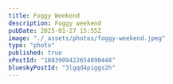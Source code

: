 ```yaml
---
title: Foggy Weekend
description: Foggy weekend
pubDate: 2025-01-27 15:55Z
image: "./_assets/photos/foggy-weekend.jpeg"
type: "photo"
published: true
xPostId: "1883909422654890448"
blueskyPostId: "3lgqd4piggs2h"
---
```

